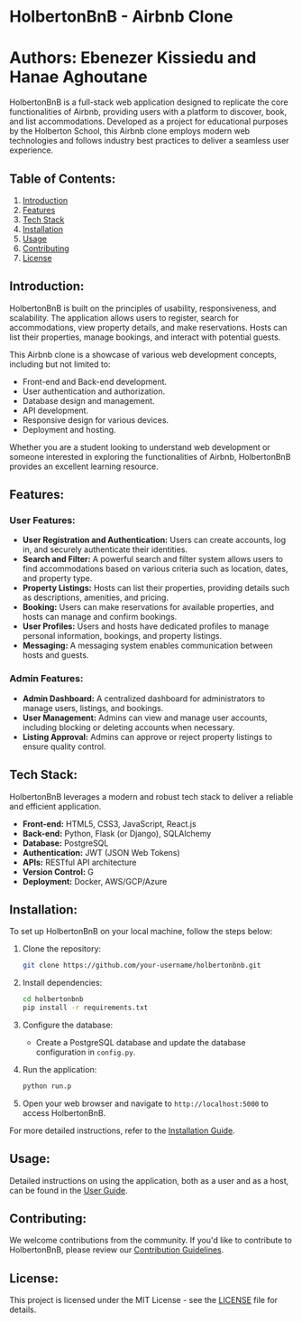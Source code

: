 # HolbertonBnB - Airbnb Clone

# Authors: Ebenezer Kissiedu and Hanae Aghoutane

HolbertonBnB is a full-stack web application designed to replicate the core functionalities of Airbnb, providing users with a platform to discover, book, and list accommodations. Developed as a project for educational purposes by the Holberton School, this Airbnb clone employs modern web technologies and follows industry best practices to deliver a seamless user experience.

## Table of Contents:

1. [Introduction](#introduction)
2. [Features](#features)
3. [Tech Stack](#tech-stack)
4. [Installation](#installation)
5. [Usage](#usage)
6. [Contributing](#contributing)
7. [License](#license)

## Introduction:

HolbertonBnB is built on the principles of usability, responsiveness, and scalability. The application allows users to register, search for accommodations, view property details, and make reservations. Hosts can list their properties, manage bookings, and interact with potential guests.

This Airbnb clone is a showcase of various web development concepts, including but not limited to:

- Front-end and Back-end development.
- User authentication and authorization.
- Database design and management.
- API development.
- Responsive design for various devices.
- Deployment and hosting.

Whether you are a student looking to understand web development or someone interested in exploring the functionalities of Airbnb, HolbertonBnB provides an excellent learning resource.


## Features:

### User Features:

- **User Registration and Authentication:** Users can create accounts, log in, and securely authenticate their identities.
- **Search and Filter:** A powerful search and filter system allows users to find accommodations based on various criteria such as location, dates, and property type.
- **Property Listings:** Hosts can list their properties, providing details such as descriptions, amenities, and pricing.
- **Booking:** Users can make reservations for available properties, and hosts can manage and confirm bookings.
- **User Profiles:** Users and hosts have dedicated profiles to manage personal information, bookings, and property listings.
- **Messaging:** A messaging system enables communication between hosts and guests.

### Admin Features:

- **Admin Dashboard:** A centralized dashboard for administrators to manage users, listings, and bookings.
- **User Management:** Admins can view and manage user accounts, including blocking or deleting accounts when necessary.
- **Listing Approval:** Admins can approve or reject property listings to ensure quality control.

## Tech Stack:

HolbertonBnB leverages a modern and robust tech stack to deliver a reliable and efficient application.

- **Front-end:** HTML5, CSS3, JavaScript, React.js
- **Back-end:** Python, Flask (or Django), SQLAlchemy
- **Database:** PostgreSQL
- **Authentication:** JWT (JSON Web Tokens)
- **APIs:** RESTful API architecture
- **Version Control:** G
- **Deployment:** Docker, AWS/GCP/Azure

## Installation:

To set up HolbertonBnB on your local machine, follow the steps below:

1. Clone the repository:

   ```bash
   git clone https://github.com/your-username/holbertonbnb.git
   ```

2. Install dependencies:

   ```bash
   cd holbertonbnb
   pip install -r requirements.txt
   ```

3. Configure the database:

   - Create a PostgreSQL database and update the database configuration in `config.py`.

4. Run the application:

   ```bash
   python run.p
   ```

5. Open your web browser and navigate to `http://localhost:5000` to access HolbertonBnB.

For more detailed instructions, refer to the [Installation Guide](docs/installation.md).

## Usage:

Detailed instructions on using the application, both as a user and as a host, can be found in the [User Guide](docs/user_guide.md).

## Contributing:

We welcome contributions from the community. If you'd like to contribute to HolbertonBnB, please review our [Contribution Guidelines](CONTRIBUTING.md).

## License:

This project is licensed under the MIT License - see the [LICENSE](LICENSE) file for details.

